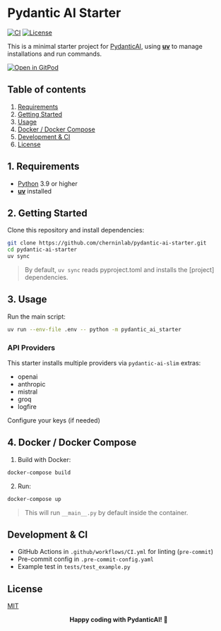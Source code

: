 # Pydantic AI Starter

[![CI](https://github.com/cherninlab/pydantic-ai-starter/actions/workflows/CI.yml/badge.svg)](https://github.com/cherninlab/pydantic-ai-starter/actions/workflows/CI.yml)
[![License](https://img.shields.io/badge/license-MIT-blue.svg)](https://choosealicense.com/licenses/mit/)

This is a minimal starter project for [PydanticAI](https://pydantic.dev/ai), using [**uv**](https://docs.astral.sh/uv/getting-started/installation/) to manage installations and run commands.

[![Open in GitPod](https://gitpod.io/button/open-in-gitpod.svg)](https://gitpod.io/#https://github.com/cherninlab/pydantic-ai-starter)

## Table of contents

1. [Requirements](#1-requirements)
2. [Getting Started](#2-getting-started)
3. [Usage](#3-usage)
4. [Docker / Docker Compose](#4-docker--docker-compose)
5. [Development & CI](#development--ci)
6. [License](#license)

## 1. Requirements

- [Python](https://www.python.org/) 3.9 or higher
- [**uv**](https://docs.astral.sh/uv/getting-started/installation/) installed

## 2. Getting Started

Clone this repository and install dependencies:

```bash
git clone https://github.com/cherninlab/pydantic-ai-starter.git
cd pydantic-ai-starter
uv sync
```

> By default, `uv sync` reads pyproject.toml and installs the [project] dependencies.

## 3. Usage

Run the main script:

```bash
uv run --env-file .env -- python -m pydantic_ai_starter
```

### API Providers

This starter installs multiple providers via `pydantic-ai-slim` extras:

- openai
- anthropic
- mistral
- groq
- logfire

Configure your keys (if needed)

## 4. Docker / Docker Compose

1. Build with Docker:

```bash
docker-compose build
```

2. Run:

```bash
docker-compose up
```

> This will run `__main__.py` by default inside the container.

## Development & CI

- GitHub Actions in `.github/workflows/CI.yml` for linting (`pre-commit`)
- Pre-commit config in `.pre-commit-config.yaml`
- Example test in `tests/test_example.py`

## License

[MIT](https://choosealicense.com/licenses/mit/)

<p align="center"><b>Happy coding with PydanticAI! 🚀</b></p>
